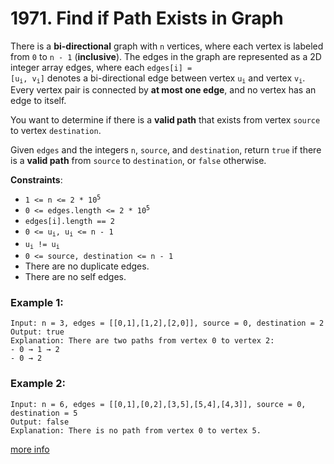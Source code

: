 # 1971. Find if Path Exists in Graph

There is a **bi-directional** graph with `n` vertices, where each vertex is labeled from `0` to `n - 1` (**inclusive**). The edges in the graph are represented as a 2D integer array edges, where each <code>edges[i] = [u<sub>i</sub>, v<sub>i</sub>]</code> denotes a bi-directional edge between vertex <code>u<sub>i</sub></code> and vertex <code>v<sub>i</sub></code>. Every vertex pair is connected by **at most one edge**, and no vertex has an edge to itself.

You want to determine if there is a **valid path** that exists from vertex `source` to vertex `destination`.

Given `edges` and the integers `n`, `source`, and `destination`, return `true` if there is a **valid path** from `source` to `destination`, or `false` otherwise.
 
**Constraints**:
- <code>1 <= n <= 2 * 10<sup>5</sup></code>
- <code>0 <= edges.length <= 2 * 10<sup>5</sup></code>
- `edges[i].length == 2`
- <code>0 <= u<sub>i</sub>, u<sub>i</sub> <= n - 1</code>
- <code>u<sub>i</sub> != u<sub>i</sub></code>
- `0 <= source, destination <= n - 1`
- There are no duplicate edges.
- There are no self edges.

### Example 1:
```
Input: n = 3, edges = [[0,1],[1,2],[2,0]], source = 0, destination = 2
Output: true
Explanation: There are two paths from vertex 0 to vertex 2:
- 0 → 1 → 2
- 0 → 2
```

### Example 2:
```
Input: n = 6, edges = [[0,1],[0,2],[3,5],[5,4],[4,3]], source = 0, destination = 5
Output: false
Explanation: There is no path from vertex 0 to vertex 5.
```

[more info](https://leetcode.com/problems/find-if-path-exists-in-graph/)